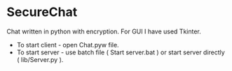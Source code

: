 # SecureChat
Chat written in python with encryption.
For GUI I have used Tkinter.
- To start client - open Chat.pyw file.
- To start server - use batch file ( Start server.bat ) or start server directly ( lib/Server.py ).

